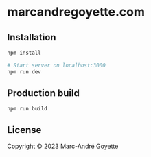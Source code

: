 # marcandregoyette.com

## Installation

```bash
npm install

# Start server on localhost:3000
npm run dev
```

## Production build

```shell
npm run build
```

## License

Copyright © 2023 Marc-André Goyette
